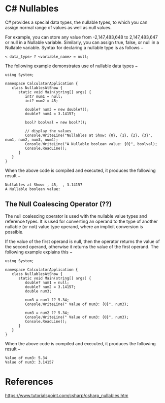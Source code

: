 # C# Nullables

C# provides a special data types, the nullable types, to which you can assign normal range of values as well as null values.

For example, you can store any value from -2,147,483,648 to 2,147,483,647 or null in a Nullable<Int32> variable. Similarly, you can assign true, false, or null in a Nullable<bool> variable. Syntax for declaring a nullable type is as follows −
```
< data_type> ? <variable_name> = null;
```
The following example demonstrates use of nullable data types −
```
using System;

namespace CalculatorApplication {
   class NullablesAtShow {
      static void Main(string[] args) {
         int? num1 = null;
         int? num2 = 45;

         double? num3 = new double?();
         double? num4 = 3.14157;

         bool? boolval = new bool?();

         // display the values
         Console.WriteLine("Nullables at Show: {0}, {1}, {2}, {3}", num1, num2, num3, num4);
         Console.WriteLine("A Nullable boolean value: {0}", boolval);
         Console.ReadLine();
      }
   }
}
```
When the above code is compiled and executed, it produces the following result −
```
Nullables at Show: , 45,  , 3.14157
A Nullable boolean value:
```

## The Null Coalescing Operator (??)
The null coalescing operator is used with the nullable value types and reference types. It is used for converting an operand to the type of another nullable (or not) value type operand, where an implicit conversion is possible.

If the value of the first operand is null, then the operator returns the value of the second operand, otherwise it returns the value of the first operand. The following example explains this −
```
using System;

namespace CalculatorApplication {
   class NullablesAtShow {
      static void Main(string[] args) {
         double? num1 = null;
         double? num2 = 3.14157;
         double num3;

         num3 = num1 ?? 5.34;      
         Console.WriteLine(" Value of num3: {0}", num3);

         num3 = num2 ?? 5.34;
         Console.WriteLine(" Value of num3: {0}", num3);
         Console.ReadLine();
      }
   }
}
```
When the above code is compiled and executed, it produces the following result −
```
Value of num3: 5.34
Value of num3: 3.14157
```
# References
https://www.tutorialspoint.com/csharp/csharp_nullables.htm
